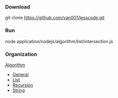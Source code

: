### Download

git clone https://github.com/van001/lesscode.git

### Run
node application/nodejs/algorithm/list/intersection.js

### Organization
[Algorithm](https://github.com/van001/lesscode/tree/master/application/nodejs/algorithm)
  - [General]([String](https://github.com/van001/lesscode/tree/master/application/nodejs/algorithm/general))
  - [List](https://github.com/van001/lesscode/tree/master/application/nodejs/algorithm/list)
  - [Recursion]([String](https://github.com/van001/lesscode/tree/master/application/nodejs/algorithm/recursion))
  - [String](https://github.com/van001/lesscode/tree/master/application/nodejs/algorithm/string)
